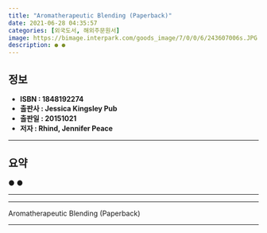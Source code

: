 ```yaml
---
title: "Aromatherapeutic Blending (Paperback)"
date: 2021-06-28 04:35:57
categories: [외국도서, 해외주문원서]
image: https://bimage.interpark.com/goods_image/7/0/0/6/243607006s.JPG
description: ● ●
---
```


## **정보**

- **ISBN : 1848192274**
- **출판사 : Jessica Kingsley Pub**
- **출판일 : 20151021**
- **저자 : Rhind, Jennifer Peace**

------



## **요약**

●  ●  

------



------


Aromatherapeutic Blending (Paperback) 

------


